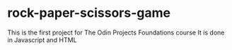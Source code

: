 # rock-paper-scissors-game
This is the first project for The Odin Projects Foundations course 
It is done in Javascript and HTML
